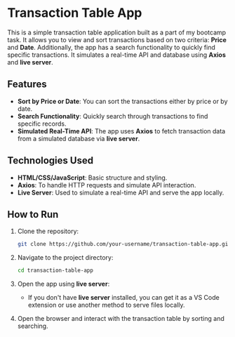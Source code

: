 # Transaction Table App

This is a simple transaction table application built as a part of my bootcamp task. It allows you to view and sort transactions based on two criteria: **Price** and **Date**. Additionally, the app has a search functionality to quickly find specific transactions. It simulates a real-time API and database using **Axios** and **live server**.

## Features

- **Sort by Price or Date**: You can sort the transactions either by price or by date.
- **Search Functionality**: Quickly search through transactions to find specific records.
- **Simulated Real-Time API**: The app uses **Axios** to fetch transaction data from a simulated database via **live server**.

## Technologies Used

- **HTML/CSS/JavaScript**: Basic structure and styling.
- **Axios**: To handle HTTP requests and simulate API interaction.
- **Live Server**: Used to simulate a real-time API and serve the app locally.

## How to Run

1. Clone the repository:
   ```bash
   git clone https://github.com/your-username/transaction-table-app.git
   ```
   
2. Navigate to the project directory:
   ```bash
   cd transaction-table-app
   ```

3. Open the app using **live server**:
   - If you don't have **live server** installed, you can get it as a VS Code extension or use another method to serve files locally.

4. Open the browser and interact with the transaction table by sorting and searching.
